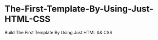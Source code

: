 # The-First-Template-By-Using-Just-HTML-CSS
Build The First Template By Using Just HTML &amp;&amp; CSS

